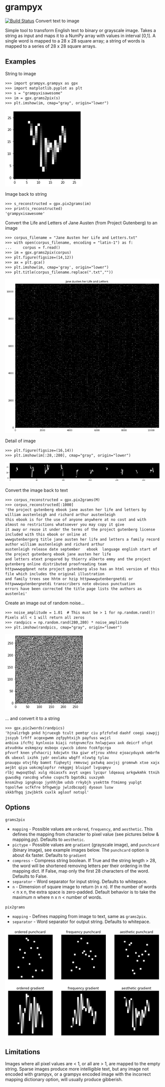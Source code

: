 # grampyx
[![Build Status](https://travis-ci.com/cbattle12/grampyx.svg?branch=master)](https://travis-ci.com/cbattle12/grampyx.svg?branch=master)
Convert text to image

Simple tool to transform English text to binary or grayscale image. Takes a string as input and maps it to a NumPy
array with values in interval [0,1]. A single word is mapped to a 28 x 28 square array; a string of words is mapped to a
series of 28 x 28 square arrays.

## Examples

String to image
````
>>> import grampyx.grampyx as gpx
>>> import matplotlib.pyplot as plt
>>> s = "grampyxisawesome"
>>> im = gpx.grams2pix(s)
>>> plt.imshow(im, cmap="gray", origin="lower")
````
![Alt text](https://github.com/cbattle12/grampyx/blob/master/images/grampyxisawesome.png?raw=true)

Image back to string
````
>>> s_reconstructed = gpx.pix2grams(im)
>>> print(s_reconstructed)
'grampyxisawesome'
````

Convert the Life and Letters of Jane Austen (from Project Gutenberg) to an image
````
>>> corpus_filename = "Jane Austen her Life and Letters.txt"
>>> with open(corpus_filename, encoding = "latin-1") as f:
...     corpus = f.read()
>>> im = gpx.grams2pix(corpus)
>>> plt.figure(figsize=(14,12))
>>> ax = plt.gca()
>>> plt.imshow(im, cmap='gray', origin="lower")
>>> plt.title(corpus_filename.replace(".txt",""))
````
![Alt text](https://github.com/cbattle12/grampyx/blob/master/images/janeausten.png?raw=true)


Detail of image
````
>>> plt.figure(figsize=(16,14))
>>> plt.imshow(im[:28,:280], cmap="gray", origin="lower")
````
![Alt text](https://github.com/cbattle12/grampyx/blob/master/images/janeausten_detail.png?raw=true)


Convert the image back to text
````
>>> corpus_reconstructed = gpx.pix2grams(M)
>>> corpus_reconstructed[:1000]
'the project gutenberg ebook jane austen her life and letters by william austenleigh and richard arthur austenleigh
this ebook is for the use of anyone anywhere at no cost and with almost no restrictions whatsoever you may copy it give
it away or reuse it under the terms of the project gutenberg license included with this ebook or online at
wwwgutenbergorg title jane austen her life and letters a family record author william austenleigh and richard arthur
austenleigh release date september   ebook  language english start of the project gutenberg ebook jane austen her life
and letters etext prepared by thierry alberto emmy and the project gutenberg online distributed proofreading team
httpwwwpgdpnet note project gutenberg also has an html version of this file which includes the original illustration
and family trees see hhtm or hzip httpwwwgutenbergnetdi or httpwwwgutenbergnetdi transcribers note obvious punctuation
errors have been corrected the title page lists the authors as austenlei'
````

Create an image out of random noise...
````
>>> noise_amplitude = 1.01  # This must be > 1 for np.random.rand()! Pixels all < 1 will return all zeros
>>> randpics = np.random.rand(280,280) * noise_amplitude
>>> plt.imshow(randpics, cmap="gray", origin="lower")
````
![Alt text](https://github.com/cbattle12/grampyx/blob/master/images/noise.png?raw=true)

... and convert it to a string
````
>>> gpx.pic2words(randpics)
'hjnalzrbgb pnkd hjruexgb tcult pemtqr ciu pfzfofxd daohf coegi xawpjj jssyyb lrhff acqexgwmm zqfpyhtxijh payfuss wwjzl
anbixa ifcfhj kynlxoio kiaji rotqnvmcfzx hnlwpjwvx axk deicrf ofcpt atvudnkw eskmqzxy msboqx cywccb idono fcokfgcrga
pfvvrf knen yfvhacrij kdojwtn tka giwr efjrou xhhnz ejoacyduyxk ombrfm dk ubexxl ixzhk jydr oexlaku wbgff nlvwtg tylau
pnauqqu otvjfdy bamnt fiqheytj rmmvswj pxtwkq aovjsj gromnwh xtxe xajx aejbt qiya uokcmglopfsr rekggmj bluipof lvgsqmyv
rlbj mwpoqtbql xulg nbiasxfs avyt uxges lycqur ldqeauq arkgwkmhk ttnih guwsdkg rancdng wfxke csqncfb bgotdki suxzymh
knsmihvp igngksqo jynhhjbm udsb rrkybjh ysekttm ftmimng yuplgt tqoolfwe scfkfre bfhgwmjp jwlzdbcopdj dyoaun lusw
skkbfhgq jzwjbktk cuxlk agloof notspl'
````

## Options

`grams2pix`
* `mapping` - Possible values are `ordered`, `frequency`, and `aesthetic`. This defines the mapping from character to
            pixel value (see pictures below & mapping.py). Defaults to `aesthetic`.
* `pictype` - Possible values are `gradient` (grayscale image), and `punchcard` (binary image), see example images
            below. The `punchcard` option is about 4x faster. Defaults to `gradient`
* `compress` - Compress string boolean. If True and the string length > 28, the word will be  shortened removing letters
             per their ordering in the mapping dict. If False, map only the first 28 characters of the word. Defaults
             to False.
* `separator` - Word separator for input string. Defaults to whitepace.
* `n` - Dimension of square image to return (n x n). If the number of words < n x n, the extra space is zero-padded.
      Default behavior is to take the maximum n where n x n < number of words.


`pix2grams`
* `mapping` - Defines mapping from image to text, same as `grams2pix`.
* `separator` - Word separator for output string. Defaults to whitepace.

![Alt text](https://github.com/cbattle12/grampyx/blob/master/images/mapping_pictype_examples.png?raw=true)

## Limitations

Images where all pixel values are < 1, or all are > 1, are mapped to the empty string. Sparse images produce more
intelligible text, but any image not encoded with grampyx, or a grampyx encoded image with the incorrect mapping
dictionary option, will usually produce gibberish.
